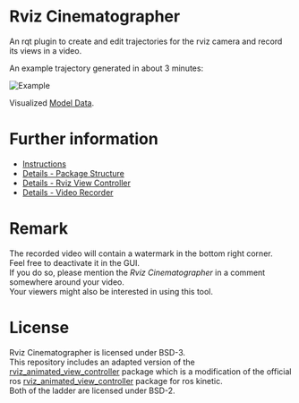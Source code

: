 # Rviz Cinematographer

An rqt plugin to create and edit trajectories for the rviz camera and record its views in a video.

An example trajectory generated in about 3 minutes:

![Example](readme/output.gif)

Visualized [Model Data](https://grabcad.com/library/office-building-9).

# Further information

- [Instructions](rviz_cinematographer_gui)
- [Details - Package Structure](readme)
- [Details - Rviz View Controller](rviz_cinematographer_view_controller)
- [Details - Video Recorder](video_recorder)
 
# Remark

The recorded video will contain a watermark in the bottom right corner.  
Feel free to deactivate it in the GUI.  
If you do so, please mention the *Rviz Cinematographer* in a comment somewhere around your video.  
Your viewers might also be interested in using this tool.

# License

Rviz Cinematographer is licensed under BSD-3.  
This repository includes an adapted version of the [rviz_animated_view_controller](https://github.com/UTNuclearRoboticsPublic/rviz_animated_view_controller) package which is a modification of the official ros [rviz_animated_view_controller](https://github.com/ros-visualization/rviz_animated_view_controller) package for ros kinetic.  
Both of the ladder are licensed under BSD-2.
